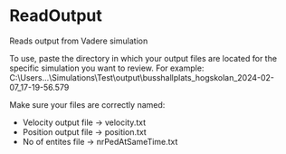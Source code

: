 # ReadOutput
Reads output from Vadere simulation

To use, paste the directory in which your output files are located for the specific simulation you want to review.
For example:
  C:\Users\...\Simulations\Test\output\busshallplats_hogskolan_2024-02-07_17-19-56.579
  
Make sure your files are correctly named:
  -  Velocity output file -> velocity.txt
  -  Position output file -> position.txt
  -  No of entites file -> nrPedAtSameTime.txt
